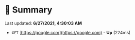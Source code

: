 # 📖 Summary
Last updated: **6/27/2021, 4:30:03 AM**

- `GET` [https://google.com](https://google.com) - **Up** (224ms)
